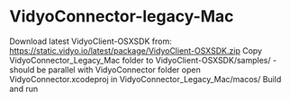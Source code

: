 # VidyoConnector-legacy-Mac
Download latest VidyoClient-OSXSDK from: https://static.vidyo.io/latest/package/VidyoClient-OSXSDK.zip
Copy VidyoConnector_Legacy_Mac folder to VidyoClient-OSXSDK/samples/ - should be parallel with VidyoConnector folder
open VidyoConnector.xcodeproj in VidyoConnector_Legacy_Mac/macos/
Build and run
